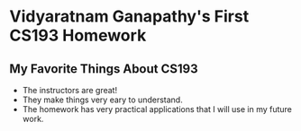 # Vidyaratnam Ganapathy's First CS193 Homework


## My Favorite Things About CS193

- The instructors are great!
- They make things very eary to understand.
- The homework has very practical applications that I will use in my future work.
